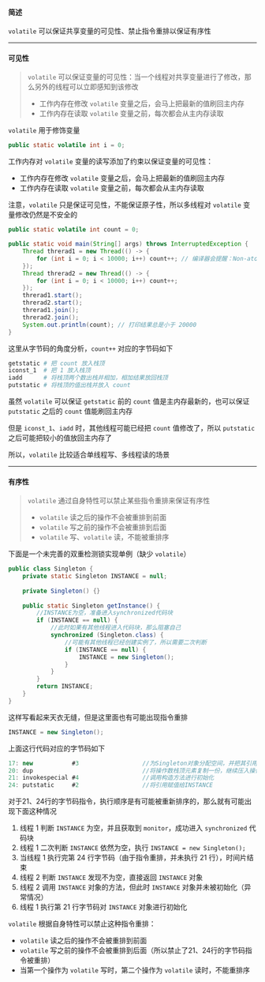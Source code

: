 #### 简述

`volatile` 可以保证共享变量的可见性、禁止指令重排以保证有序性

***

#### 可见性

> `volatile` 可以保证变量的可见性：当一个线程对共享变量进行了修改，那么另外的线程可以立即感知到该修改
>
> * 工作内存在修改 `volatile` 变量之后，会马上把最新的值刷回主内存
> * 工作内存在读取 `volatile` 变量之前，每次都会从主内存读取

`volatile` 用于修饰变量

````java
public static volatile int i = 0;
````

工作内存对 `volatile` 变量的读写添加了约束以保证变量的可见性：

* 工作内存在修改 `volatile` 变量之后，会马上把最新的值刷回主内存
* 工作内存在读取 `volatile` 变量之前，每次都会从主内存读取

注意，`volatile` 只是保证可见性，不能保证原子性，所以多线程对 `volatile` 变量修改仍然是不安全的

````java
public static volatile int count = 0;

public static void main(String[] args) throws InterruptedException {
    Thread threrad1 = new Thread(() -> {
        for (int i = 0; i < 10000; i++) count++; // 编译器会提醒：Non-atomic operation on volatile field 'count'
    });
    Thread threrad2 = new Thread(() -> {
        for (int i = 0; i < 10000; i++) count++;
    });
    threrad1.start();
    threrad2.start();
    threrad1.join();
    threrad2.join();
    System.out.println(count); // 打印结果总是小于 20000
}
````

这里从字节码的角度分析，`count++` 对应的字节码如下

````sh
getstatic # 把 count 放入栈顶
iconst_1  # 把 1 放入栈顶
iadd      # 将栈顶两个数出栈并相加，相加结果放回栈顶
putstatic # 将栈顶的值出栈并放入 count
````

虽然 `volatile` 可以保证 `getstatic` 前的 `count` 值是主内存最新的，也可以保证 `putstatic` 之后的 `count` 值能刷回主内存

但是 `iconst_1`、`iadd` 时，其他线程可能已经把 `count` 值修改了，所以 `putstatic` 之后可能把较小的值放回主内存了 

所以，`volatile` 比较适合单线程写、多线程读的场景

***

#### 有序性

> `volatile` 通过自身特性可以禁止某些指令重排来保证有序性
>
> * `volatile` 读之后的操作不会被重排到前面
> * `volatile` 写之前的操作不会被重排到后面
> * `volatile` 写、`volatile` 读，不能被重排序

下面是一个未完善的双重检测锁实现单例（缺少 `volatile`）

````java
public class Singleton {
    private static Singleton INSTANCE = null;
    
    private Singleton() {}
    
    public static Singleton getInstance() {
        //INSTANCE为空，准备进入synchronized代码块
        if (INSTANCE == null) {
            //此时如果有其他线程进入代码块，那么阻塞自己
            synchronized (Singleton.class) {
                //可能有其他线程已经创建实例了，所以需要二次判断
                if (INSTANCE == null) {
                    INSTANCE = new Singleton();
                }
            }
        }
        return INSTANCE;
    }
}
````

这样写看起来天衣无缝，但是这里面也有可能出现指令重排

````java
INSTANCE = new Singleton();
````

上面这行代码对应的字节码如下

````java
17: new           #3                  //为Singleton对象分配空间，并把其引用放入操作数栈
20: dup                               //将操作数栈顶元素复制一份，继续压入操作数栈
21: invokespecial #4                  //调用构造方法进行初始化
24: putstatic     #2                  //将引用赋值给INSTANCE
````

对于21、24行的字节码指令，执行顺序是有可能被重新排序的，那么就有可能出现下面这种情况

1. 线程 1 判断 `INSTANCE` 为空，并且获取到 `monitor`，成功进入 `synchronized` 代码块
2. 线程 1 二次判断 `INSTANCE` 依然为空，执行 `INSTANCE = new Singleton();`
3. 当线程 1 执行完第 24 行字节码（由于指令重排，并未执行 21 行），时间片结束
4. 线程 2 判断 `INSTANCE` 发现不为空，直接返回 `INSTANCE` 对象
5. 线程 2 调用 `INSTANCE` 对象的方法，但此时 `INSTANCE` 对象并未被初始化（异常情况）
6. 线程 1 执行第 21 行字节码对 `INSTANCE` 对象进行初始化

`volatile` 根据自身特性可以禁止这种指令重排：

- `volatile` 读之后的操作不会被重排到前面
- `volatile` 写之前的操作不会被重排到后面（所以禁止了21、24行的字节码指令被重排）
- 当第一个操作为 `volatile` 写时，第二个操作为 `volatile` 读时，不能重排序